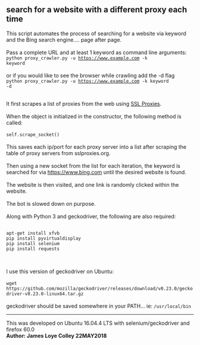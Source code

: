 ## search for a website with a different proxy each time
This script automates the process of searching for a website via keyword
and the Bing search engine.... page after page.
<br><br>
Pass a complete URL and at least 1 keyword as command line arguments:
<br>
<code>python proxy_crawler.py -u https://www.example.com -k keyword</code>
<br><br>
or if you would like to see the browser while crawling add the -d flag
<br>
<code>python proxy_crawler.py -u https://www.example.com -k keyword -d</code>
<br><br>

It first scrapes a list of proxies from the web
using <a href="https://www.sslproxies.org">SSL Proxies</a>.
<br><br>
When the object is initialized in the constructor, the following method is called:
<br><br>
<code>self.scrape_socket()</code>
<br><br>
This saves each ip/port for each proxy server into a list after scraping the table
of proxy servers from sslproxies.org.
<br><br>
Then using a new socket from the list for each iteration, the keyword is
searched for via https://www.bing.com until the desired website is found.
<br><br>
The website is then visited, and one link is randomly clicked within the website.
<br><br>
The bot is slowed down on purpose.
<br><br>
Along with Python 3 and geckodriver, the following are also required:
<pre>
    <code>
apt-get install xfvb
pip install pyvirtualdisplay
pip install selenium
pip install requests
    </code>
</pre>
<br>
I use this version of geckodriver on Ubuntu:
<br><br>
<code>wget https://github.com/mozilla/geckodriver/releases/download/v0.23.0/geckodriver-v0.23.0-linux64.tar.gz</code>
<br><br>
geckodriver should be saved somewhere in your PATH... ie: <code>/usr/local/bin</code>
<hr>
This was developed on Ubuntu 16.04.4 LTS with selenium/geckodriver and firefox 60.0
<br>
<b>Author: James Loye Colley  22MAY2018</b>
